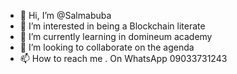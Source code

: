 - 👋 Hi, I’m @Salmabuba
- 👀 I’m interested in being a Blockchain literate
- 🌱 I’m currently learning in domineum academy 
- 💞️ I’m looking to collaborate on the agenda 
- 📫 How to reach me . On WhatsApp 09033731243

<!---
Salmabuba/Salmabuba is a ✨ special ✨ repository because its `README.md` (this file) appears on your GitHub profile.
You can click the Preview link to take a look at your changes.
--->
